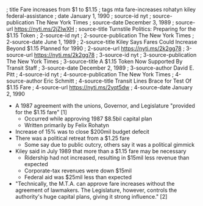 ; title Fare increases from $1 to $1.15
; tags mta fare-increases rohatyn kiley federal-assistance
; date January 1, 1990
; source-id nyt
; source-publication The New York Times
; source-date December 3, 1989
; source-url https://nyti.ms/2jZIwXH
; source-title Turnstile Politics: Preparing for the $1.15 Token
; 2-source-id nyt
; 2-source-publication The New York Times
; 2-source-date June 1, 1989
; 2-source-title Kiley Says Fares Could Increase Beyond $1.15 Planned for 1990
; 2-source-url https://nyti.ms/2k2gg78
; 3-source-url https://nyti.ms/2k2gg78
; 3-source-id nyt
; 3-source-publication The New York Times
; 3-source-title A $1.15 Token Now Supported By Transit Staff
; 3-source-date December 2, 1989
; 3-source-author David E. Pitt
; 4-source-id nyt
; 4-source-publication The New York Times
; 4-source-author Eric Schmitt
; 4-source-title Transit Lines Brace for Test Of $1.15 Fare
; 4-source-url https://nyti.ms/2yqt5dw
; 4-source-date January 2, 1990

- A 1987 agreement with the unions, Governor, and Legislature "provided for the $1.15 fare" [1]
  - Occurred while approving 1987 $8.5bil capital plan
  - Written primarily by Felix Rohatyn
- Increase of 15% was to close $200mil budget defecit
- There was a political retreat from a $1.25 fare
  - Some say due to public outcry, others say it was a political gimmick
- Kiley said in July 1989 that more than a $1.15 fare may be necessary
  - Ridership had not increased, resulting in $15mil less revenue than expected
  - Corporate-tax revenues were down $15mil
  - Federal aid was $25mil less than expected
- "Technically, the M.T.A. can approve fare increases without the agreement of lawmakers. The Legislature, however, controls the authority's huge capital plans, giving it strong influence." [2]
